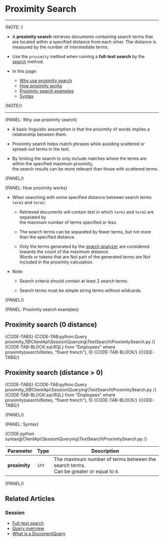 # Proximity Search

---

{NOTE: }

* A **proximity search** retrieves documents containing search terms that are located within a specified distance from each other.
  The distance is measured by the number of intermediate terms.

* Use the `proximity` method when running a **full-text search** by the [search](../../../../client-api/session/querying/text-search/full-text-search) method.  

* In this page:
    * [Why use proximity search](../../../../client-api/session/querying/text-search/proximity-search#why-use-proximity-search)
    * [How proximity works](../../../../client-api/session/querying/text-search/proximity-search#how-proximity-works)
    * [Proximity search examples](../../../../client-api/session/querying/text-search/proximity-search#proximity-search-examples)
    * [Syntax](../../../../client-api/session/querying/text-search/proximity-search#syntax)

{NOTE/}

---

{PANEL: Why use proximity search}

* A basic linguistic assumption is that the proximity of words implies a relationship between them.

* Proximity search helps match phrases while avoiding scattered or spread-out terms in the text.

* By limiting the search to only include matches where the terms are within the specified maximum proximity,  
  the search results can be more relevant than those with scattered terms.

{PANEL/}

{PANEL: How proximity works}

* When searching with some specified distance between search terms `term1` and `term2`:

    * Retrieved documents will contain text in which `term1` and `term2` are separated by  
      the maximum number of terms specified or less.

    * The search terms can be separated by fewer terms, but not more than the specified distance.

    * Only the terms generated by the [search analyzer](../../../../indexes/using-analyzers#ravendb) 
      are considered towards the count of the maximum distance.  
      Words or tokens that are Not part of the generated terms are Not included in the proximity calculation.

* Note:

    * Search criteria should contain at least 2 search terms.

    * Search terms must be simple string terms without wildcards.

{PANEL/}

{PANEL: Proximity search examples}

## Proximity search (0 distance)

{CODE-TABS}
{CODE-TAB:python:Query proximity_1@ClientApi\Session\Querying\TextSearch\ProximitySearch.py /}
{CODE-TAB-BLOCK:sql:RQL}
from "Employees"
where proximity(search(Notes, "fluent french"), 0)
{CODE-TAB-BLOCK/}
{CODE-TABS/}


## Proximity search (distance > 0)

{CODE-TABS}
{CODE-TAB:python:Query proximity_3@ClientApi\Session\Querying\TextSearch\ProximitySearch.py /}
{CODE-TAB-BLOCK:sql:RQL}
from "Employees"
where proximity(search(Notes, "fluent french"), 5)
{CODE-TAB-BLOCK/}
{CODE-TABS/}

{PANEL/}

{PANEL: Syntax}

{CODE:python syntax@ClientApi\Session\Querying\TextSearch\ProximitySearch.py /}

| Parameter     | Type  | Description                                                                              |
|---------------|-------|------------------------------------------------------------------------------------------|
| **proximity** | `int` | The maximum number of terms between the search terms.<br>Can be greater or equal to `0`. |

{PANEL/}

## Related Articles

### Session

- [Full-text search](../../../../client-api/session/querying/text-search/full-text-search)
- [Query overview](../../../../client-api/session/querying/how-to-query)
- [What is a DocumentQuery](../../../../client-api/session/querying/document-query/what-is-document-query)
